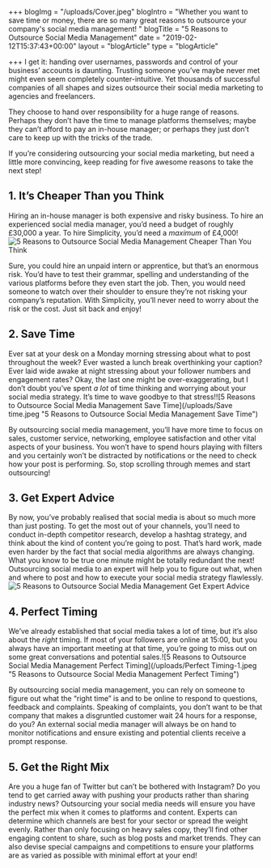 +++
blogImg = "/uploads/Cover.jpeg"
blogIntro = "Whether you want to save time or money, there are so many great reasons to outsource your company's social media management! "
blogTitle = "5 Reasons to Outsource Social Media Management"
date = "2019-02-12T15:37:43+00:00"
layout = "blogArticle"
type = "blogArticle"

+++
I get it: handing over usernames, passwords and control of your business’ accounts is daunting. Trusting someone you’ve maybe never met might even seem completely counter-intuitive. Yet thousands of successful companies of all shapes and sizes outsource their social media marketing to agencies and freelancers.

They choose to hand over responsibility for a huge range of reasons. Perhaps they don’t have the time to manage platforms themselves; maybe they can’t afford to pay an in-house manager; or perhaps they just don’t care to keep up with the tricks of the trade.

If you’re considering outsourcing your social media marketing, but need a little more convincing, keep reading for five awesome reasons to take the next step!

## 1. It’s Cheaper Than you Think

Hiring an in-house manager is both expensive and risky business. To hire an experienced social media manager, you’d need a budget of roughly £30,000 a year. To hire Simplicity, you’d need a _maximum_ of £4,000!![5 Reasons to Outsource Social Media Management Cheaper Than You Think](/uploads/Money.jpeg "5 Reasons to Outsource Social Media Management Cheaper Than You Think")

Sure, you could hire an unpaid intern or apprentice, but that’s an enormous risk. You’d have to test their grammar, spelling and understanding of the various platforms before they even start the job. Then, you would need someone to watch over their shoulder to ensure they’re not risking your company’s reputation. With Simplicity, you’ll never need to worry about the risk or the cost. Just sit back and enjoy!

## 2. Save Time

Ever sat at your desk on a Monday morning stressing about what to post throughout the week? Ever wasted a lunch break overthinking your caption? Ever laid wide awake at night stressing about your follower numbers and engagement rates? Okay, the last one might be over-exaggerating, but I don’t doubt you’ve spent _a lot_ of time thinking and worrying about your social media strategy. It’s time to wave goodbye to that stress!![5 Reasons to Outsource Social Media Management Save Time](/uploads/Save time.jpeg "5 Reasons to Outsource Social Media Management Save Time")

By outsourcing social media management, you’ll have more time to focus on sales, customer service, networking, employee satisfaction and other vital aspects of your business. You won’t have to spend hours playing with filters and you certainly won’t be distracted by notifications or the need to check how your post is performing. So, stop scrolling through memes and start outsourcing!

## 3. Get Expert Advice

By now, you’ve probably realised that social media is about so much more than just posting. To get the most out of your channels, you’ll need to conduct in-depth competitor research, develop a hashtag strategy, and think about the kind of content you’re going to post. That’s hard work, made even harder by the fact that social media algorithms are always changing. What you know to be true one minute might be totally redundant the next! Outsourcing social media to an expert will help you to figure out what, when and where to post and how to execute your social media strategy flawlessly.![5 Reasons to Outsource Social Media Management Get Expert Advice](/uploads/Expert.jpeg "5 Reasons to Outsource Social Media Management Get Expert Advice")

## 4. Perfect Timing

We’ve already established that social media takes a lot of time, but it’s also about the _right_ timing. If most of your followers are online at 15:00, but you always have an important meeting at that time, you’re going to miss out on some great conversations and potential sales.![5 Reasons to Outsource Social Media Management Perfect Timing](/uploads/Perfect Timing-1.jpeg "5 Reasons to Outsource Social Media Management Perfect Timing")

By outsourcing social media management, you can rely on someone to figure out what the “right time” is and to be online to respond to questions, feedback and complaints. Speaking of complaints, you don’t want to be that company that makes a disgruntled customer wait 24 hours for a response, do you? An external social media manager will always be on hand to monitor notifications and ensure existing and potential clients receive a prompt response.

## 5. Get the Right Mix

Are you a huge fan of Twitter but can’t be bothered with Instagram? Do you tend to get carried away with pushing your products rather than sharing industry news? Outsourcing your social media needs will ensure you have the perfect mix when it comes to platforms and content. Experts can determine which channels are best for your sector or spread the weight evenly. Rather than only focusing on heavy sales copy, they’ll find other engaging content to share, such as blog posts and market trends. They can also devise special campaigns and competitions to ensure your platforms are as varied as possible with minimal effort at your end!